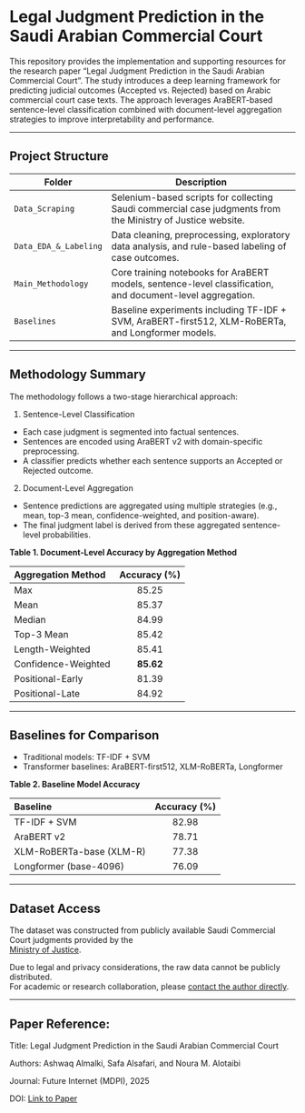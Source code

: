 # Legal Judgment Prediction in the Saudi Arabian Commercial Court
  
This repository provides the implementation and supporting resources for the research paper “Legal Judgment Prediction in the Saudi Arabian Commercial Court”.
The study introduces a deep learning framework for predicting judicial outcomes (Accepted vs. Rejected) based on Arabic commercial court case texts.
The approach leverages AraBERT-based sentence-level classification combined with document-level aggregation strategies to improve interpretability and performance.

---

## Project Structure

| Folder                 | Description                                                                                                 |
| --------------------   | ----------------------------------------------------------------------------------------------------------- |
| `Data_Scraping`       | Selenium-based scripts for collecting Saudi commercial case judgments from the Ministry of Justice website. |
| `Data_EDA_&_Labeling` | Data cleaning, preprocessing, exploratory data analysis, and rule-based labeling of case outcomes.          |
| `Main_Methodology`    | Core training notebooks for AraBERT models, sentence-level classification, and document-level aggregation.  |
| `Baselines`           | Baseline experiments including TF-IDF + SVM, AraBERT-first512, XLM-RoBERTa, and Longformer models.          |

---

## Methodology Summary
The methodology follows a two-stage hierarchical approach:

1. Sentence-Level Classification
- Each case judgment is segmented into factual sentences.
- Sentences are encoded using AraBERT v2 with domain-specific preprocessing.
- A classifier predicts whether each sentence supports an Accepted or Rejected outcome.

2. Document-Level Aggregation
- Sentence predictions are aggregated using multiple strategies (e.g., mean, top-3 mean, confidence-weighted, and position-aware).
- The final judgment label is derived from these aggregated sentence-level probabilities.

**Table 1. Document-Level Accuracy by Aggregation Method**

| Aggregation Method | Accuracy (%) |
|:--------------------|:-------------:|
| Max | 85.25 |
| Mean | 85.37 |
| Median | 84.99 |
| Top-3 Mean | 85.42 |
| Length-Weighted | 85.41 |
| Confidence-Weighted | **85.62** |
| Positional-Early | 81.39 |
| Positional-Late | 84.92 |

---

## Baselines for Comparison
- Traditional models: TF-IDF + SVM
- Transformer baselines: AraBERT-first512, XLM-RoBERTa, Longformer

**Table 2. Baseline Model Accuracy**

| **Baseline**             | **Accuracy (%)** |
| :------------------------ | :----------------: |
| TF-IDF + SVM | 82.98 |
| AraBERT v2 | 78.71 |
| XLM-RoBERTa-base (XLM-R) | 77.38 |
| Longformer (base-4096) | 76.09 |

---

## Dataset Access
The dataset was constructed from publicly available Saudi Commercial Court judgments provided by the  
[Ministry of Justice](https://www.moj.gov.sa/).

Due to legal and privacy considerations, the raw data cannot be publicly distributed.  
For academic or research collaboration, please [contact the author directly](mailto:almalkiashwaq0@gmail.com).

---

## Paper Reference:  
Title: Legal Judgment Prediction in the Saudi Arabian Commercial Court

Authors: Ashwaq Almalki, Safa Alsafari, and Noura M. Alotaibi

Journal: Future Internet (MDPI), 2025

DOI: [Link to Paper](https://www.mdpi.com/1999-5903/17/10/439)
